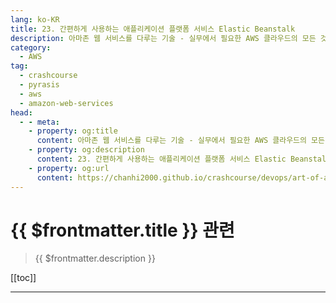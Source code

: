 ```yaml
---
lang: ko-KR
title: 23. 간편하게 사용하는 애플리케이션 플랫폼 서비스 Elastic Beanstalk
description: 아마존 웹 서비스를 다루는 기술 - 실무에서 필요한 AWS 클라우드의 모든 것! > 23. 간편하게 사용하는 애플리케이션 플랫폼 서비스 Elastic Beanstalk
category:
  - AWS
tag: 
  - crashcourse
  - pyrasis
  - aws 
  - amazon-web-services
head:
  - - meta:
    - property: og:title
      content: 아마존 웹 서비스를 다루는 기술 - 실무에서 필요한 AWS 클라우드의 모든 것! > 23. 간편하게 사용하는 애플리케이션 플랫폼 서비스 Elastic Beanstalk
    - property: og:description
      content: 23. 간편하게 사용하는 애플리케이션 플랫폼 서비스 Elastic Beanstalk
    - property: og:url
      content: https://chanhi2000.github.io/crashcourse/devops/art-of-aws/23.html
---
```


# {{ $frontmatter.title }} 관련

> {{ $frontmatter.description }}

[[toc]]

---

<TagLinks />
